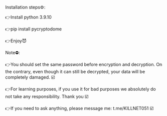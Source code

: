 
Installation steps⚙:

👉Install python 3.9.10

👉pip install pycryptodome 

👉Enjoy😈

Note⛔: 

👉You should set the same password before encryption and decryption. On the contrary, even though it can still be decrypted, your data will be completely damaged. ☑️

👉For learning purposes, if you use it for bad purposes we absolutely do not take any responsibility. Thank you ☑️

👉If you need to ask anything, please message me: t.me/KILLNET051 ☑️
